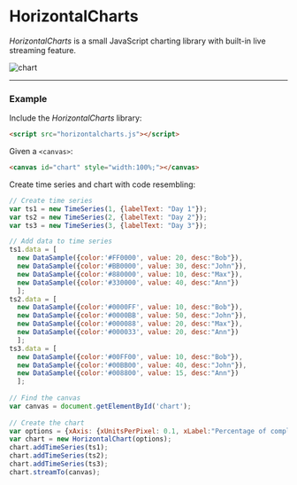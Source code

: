 # HorizontalCharts
*HorizontalCharts* is a small JavaScript charting library with built-in live streaming feature.

![chart](https://user-images.githubusercontent.com/5993480/138280570-0c7d3c0f-7671-4ae1-b5d4-fa89e587165e.png)

---

### Example
Include the *HorizontalCharts* library:

```html
<script src="horizontalcharts.js"></script>
```

Given a `<canvas>`:

```html
<canvas id="chart" style="width:100%;"></canvas>
```
Create time series and chart with code resembling:

```js
// Create time series
var ts1 = new TimeSeries(1, {labelText: "Day 1"});
var ts2 = new TimeSeries(2, {labelText: "Day 2"});
var ts3 = new TimeSeries(3, {labelText: "Day 3"});

// Add data to time series
ts1.data = [
  new DataSample({color:'#FF0000', value: 20, desc:"Bob"}),
  new DataSample({color:'#BB0000', value: 30, desc:"John"}),
  new DataSample({color:'#880000', value: 10, desc:"Max"}),
  new DataSample({color:'#330000', value: 40, desc:"Ann"})
  ];
ts2.data = [
  new DataSample({color:'#0000FF', value: 10, desc:"Bob"}),
  new DataSample({color:'#0000BB', value: 50, desc:"John"}),
  new DataSample({color:'#000088', value: 20, desc:"Max"}),
  new DataSample({color:'#000033', value: 20, desc:"Ann"})
  ];
ts3.data = [
  new DataSample({color:'#00FF00', value: 10, desc:"Bob"}),
  new DataSample({color:'#00BB00', value: 40, desc:"John"}),
  new DataSample({color:'#008800', value: 15, desc:"Ann"})
  ];
  
// Find the canvas
var canvas = document.getElementById('chart');
  
// Create the chart
var options = {xAxis: {xUnitsPerPixel: 0.1, xLabel:"Percentage of completion"}};
var chart = new HorizontalChart(options);
chart.addTimeSeries(ts1);
chart.addTimeSeries(ts2);
chart.addTimeSeries(ts3);
chart.streamTo(canvas);
```
